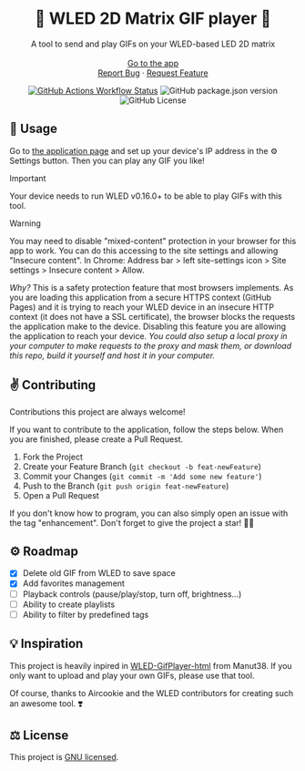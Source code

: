 
<h1 align="center">🚥 WLED 2D Matrix GIF player 🚥</h1>

<p align="center">A tool to send and play GIFs on your WLED-based LED 2D matrix
  <br />
  <br />
  <a href="">Go to the app</a>
  <br />
  <a href="https://github.com/javiink/wled-gifplayer/issues/new?labels=bug&template=bug-report---.md">Report Bug</a>
  ·
  <a href="https://github.com/javiink/wled-gifplayer/issues/new?labels=enhancement&template=feature-request---.md">Request Feature</a>
</p>
<p align="center">
  <a href="https://github.com/Javiink/wled-gifplayer/actions"><img alt="GitHub Actions Workflow Status" src="https://img.shields.io/github/actions/workflow/status/javiink/wled-gifplayer/build-release.yml"></a>
  <img alt="GitHub package.json version" src="https://img.shields.io/github/package-json/v/javiink/wled-gifplayer">
  <img alt="GitHub License" src="https://img.shields.io/github/license/javiink/wled-gifplayer">
</p>

## 🚀 Usage

Go to <a href="">the application page</a> and set up your device's IP address in the ⚙️ Settings button. Then you can play any GIF you like!

> [!IMPORTANT]  
> Your device needs to run WLED v0.16.0+ to be able to play GIFs with this tool.

> [!WARNING]
> You may need to disable "mixed-content" protection in your browser for this app to work. You can do this accessing to the site settings and allowing "Insecure content". In Chrome: Address bar > left site-settings icon > Site settings > Insecure content > Allow.
>
> *Why?* This is a safety protection feature that most browsers implements. As you are loading this application from a secure HTTPS context (GitHub Pages) and it is trying to reach your WLED device in an insecure HTTP context (it does not have a SSL certificate), the browser blocks the requests the application make to the device. Disabling this feature you are allowing the application to reach your device. *You could also setup a local proxy in your computer to make requests to the proxy and mask them, or download this repo, build it yourself and host it in your computer.*

## ✌️ Contributing

Contributions this project are always welcome!

If you want to contribute to the application, follow the steps below. When you are finished, please create a Pull Request.

1. Fork the Project
2. Create your Feature Branch (`git checkout -b feat-newFeature`)
3. Commit your Changes (`git commit -m 'Add some new feature'`)
4. Push to the Branch (`git push origin feat-newFeature`)
5. Open a Pull Request

If you don't know how to program, you can also simply open an issue with the tag "enhancement".
Don't forget to give the project a star! 🌟💖

## ⚙️ Roadmap

- [x] Delete old GIF from WLED to save space
- [x] Add favorites management
- [ ] Playback controls (pause/play/stop, turn off, brightness...)
- [ ] Ability to create playlists
- [ ] Ability to filter by predefined tags

## 💡 Inspiration

This project is heavily inpired in <a href="https://github.com/Manut38/WLED-GifPlayer-html">WLED-GifPlayer-html</a> from Manut38. If you only want to upload and play your own GIFs, please use that tool.

Of course, thanks to Aircookie and the WLED contributors for creating such an awesome tool. ❣️

## ⚖️ License

This project is [GNU licensed](LICENSE).
